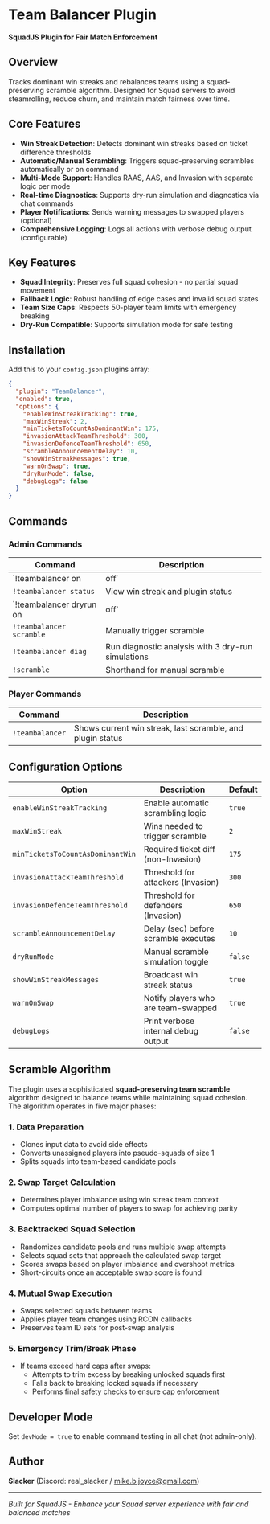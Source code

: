 # Team Balancer Plugin

**SquadJS Plugin for Fair Match Enforcement**

## Overview

Tracks dominant win streaks and rebalances teams using a squad-preserving scramble algorithm. Designed for Squad servers to avoid steamrolling, reduce churn, and maintain match fairness over time.

## Core Features

- **Win Streak Detection**: Detects dominant win streaks based on ticket difference thresholds
- **Automatic/Manual Scrambling**: Triggers squad-preserving scrambles automatically or on command
- **Multi-Mode Support**: Handles RAAS, AAS, and Invasion with separate logic per mode
- **Real-time Diagnostics**: Supports dry-run simulation and diagnostics via chat commands
- **Player Notifications**: Sends warning messages to swapped players (optional)
- **Comprehensive Logging**: Logs all actions with verbose debug output (configurable)

## Key Features

- **Squad Integrity**: Preserves full squad cohesion - no partial squad movement
- **Fallback Logic**: Robust handling of edge cases and invalid squad states
- **Team Size Caps**: Respects 50-player team limits with emergency breaking
- **Dry-Run Compatible**: Supports simulation mode for safe testing

## Installation

Add this to your `config.json` plugins array:

```json
{
  "plugin": "TeamBalancer",
  "enabled": true,
  "options": {
    "enableWinStreakTracking": true,
    "maxWinStreak": 2,
    "minTicketsToCountAsDominantWin": 175,
    "invasionAttackTeamThreshold": 300,
    "invasionDefenceTeamThreshold": 650,
    "scrambleAnnouncementDelay": 10,
    "showWinStreakMessages": true,
    "warnOnSwap": true,
    "dryRunMode": false,
    "debugLogs": false
  }
}
```

## Commands

### Admin Commands

| Command | Description |
|---------|-------------|
| `!teambalancer on|off` | Enable/disable win streak tracking system |
| `!teambalancer status` | View win streak and plugin status |
| `!teambalancer dryrun on|off` | Enable/disable dry-run (manual only) |
| `!teambalancer scramble` | Manually trigger scramble |
| `!teambalancer diag` | Run diagnostic analysis with 3 dry-run simulations |
| `!scramble` | Shorthand for manual scramble |

### Player Commands

| Command | Description |
|---------|-------------|
| `!teambalancer` | Shows current win streak, last scramble, and plugin status |

## Configuration Options

| Option | Description | Default |
|--------|-------------|---------|
| `enableWinStreakTracking` | Enable automatic scrambling logic | `true` |
| `maxWinStreak` | Wins needed to trigger scramble | `2` |
| `minTicketsToCountAsDominantWin` | Required ticket diff (non-Invasion) | `175` |
| `invasionAttackTeamThreshold` | Threshold for attackers (Invasion) | `300` |
| `invasionDefenceTeamThreshold` | Threshold for defenders (Invasion) | `650` |
| `scrambleAnnouncementDelay` | Delay (sec) before scramble executes | `10` |
| `dryRunMode` | Manual scramble simulation toggle | `false` |
| `showWinStreakMessages` | Broadcast win streak status | `true` |
| `warnOnSwap` | Notify players who are team-swapped | `true` |
| `debugLogs` | Print verbose internal debug output | `false` |

## Scramble Algorithm

The plugin uses a sophisticated **squad-preserving team scramble** algorithm designed to balance teams while maintaining squad cohesion. The algorithm operates in five major phases:

### 1. Data Preparation
- Clones input data to avoid side effects
- Converts unassigned players into pseudo-squads of size 1
- Splits squads into team-based candidate pools

### 2. Swap Target Calculation
- Determines player imbalance using win streak team context
- Computes optimal number of players to swap for achieving parity

### 3. Backtracked Squad Selection
- Randomizes candidate pools and runs multiple swap attempts
- Selects squad sets that approach the calculated swap target
- Scores swaps based on player imbalance and overshoot metrics
- Short-circuits once an acceptable swap score is found

### 4. Mutual Swap Execution
- Swaps selected squads between teams
- Applies player team changes using RCON callbacks
- Preserves team ID sets for post-swap analysis

### 5. Emergency Trim/Break Phase
- If teams exceed hard caps after swaps:
  - Attempts to trim excess by breaking unlocked squads first
  - Falls back to breaking locked squads if necessary
  - Performs final safety checks to ensure cap enforcement

## Developer Mode

Set `devMode = true` to enable command testing in all chat (not admin-only).

## Author

**Slacker** (Discord: real_slacker / mike.b.joyce@gmail.com)

---

*Built for SquadJS - Enhance your Squad server experience with fair and balanced matches*
